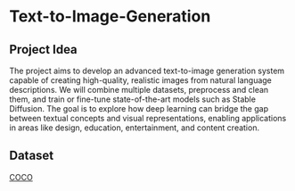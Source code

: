 # Text-to-Image-Generation
## Project Idea
The project aims to develop an advanced text-to-image generation system capable of creating high-quality, realistic images from natural language descriptions. We will combine multiple datasets, preprocess and clean them, and train or fine-tune state-of-the-art models such as Stable Diffusion. The goal is to explore how deep learning can bridge the gap between textual concepts and visual representations, enabling applications in areas like design, education, entertainment, and content creation.

## Dataset
[COCO](https://cocodataset.org/)